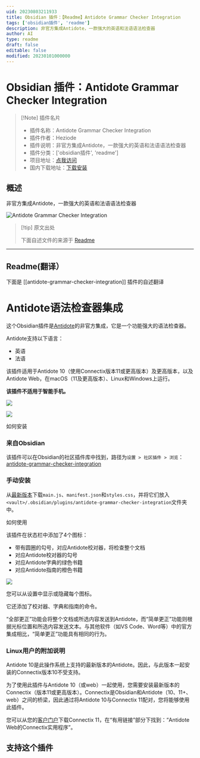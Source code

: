 ```yaml
---
uid: 20230803211933
title: Obsidian 插件：【Readme】Antidote Grammar Checker Integration
tags: ['obsidian插件', 'readme']
description: 非官方集成Antidote，一款强大的英语和法语语法检查器
author: AI
type: readme
draft: false
editable: false
modified: 20230101000000
---
```


# Obsidian 插件：Antidote Grammar Checker Integration

> [!Note] 插件名片
> - 插件名称：Antidote Grammar Checker Integration
> - 插件作者：Heziode
> - 插件说明：非官方集成Antidote，一款强大的英语和法语语法检查器
> - 插件分类：['obsidian插件', 'readme']
> - 项目地址：[点我访问](https://github.com/Heziode/obsidian-antidote)
> - 国内下载地址：[下载安装](https://pkmer.cn/products/plugin/pluginMarket/?antidote-grammar-checker-integration)

## 概述

非官方集成Antidote，一款强大的英语和法语语法检查器

![Antidote Grammar Checker Integration](https://cdn.pkmer.cn/covers/antidote-grammar-checker-integration.png!pkmer)

> [!tip] 原文出处
> 
>下面自述文件的来源于 [Readme](https://ghproxy.net/https://raw.githubusercontent.com/Heziode/obsidian-antidote/main/README.md)
> 

---

## Readme(翻译）

下面是 [[antidote-grammar-checker-integration]] 插件的自述翻译



# Antidote语法检查器集成

这个Obsidian插件是[Antidote](https://www.antidote.info/)的非官方集成，它是一个功能强大的语法检查器。

Antidote支持以下语言：

- 英语
- 法语

该插件适用于Antidote 10（使用Connectix版本11或更高版本）及更高版本，以及Antidote Web，在macOS（11及更高版本）、Linux和Windows上运行。

**该插件不适用于智能手机。**

![](./assets/obsidian.png)

![](./assets/antidote.png)

如何安装

### 来自Obsidian

该插件可以在Obsidian的社区插件库中找到，路径为`设置 > 社区插件 > 浏览`：[antidote-grammar-checker-integration](https://obsidian.md/plugins?id=antidote-grammar-checker-integration)

### 手动安装

从[最新版本](https://github.com/heziode/obsidian-antidote/releases/latest)下载`main.js`、`manifest.json`和`styles.css`，并将它们放入`<vault>/.obsidian/plugins/antidote-grammar-checker-integration`文件夹中。

如何使用

该插件在状态栏中添加了4个图标：

- 带有圆圈的勾号，对应Antidote校对器，将检查整个文档
- 对应Antidote校对器的勾号
- 对应Antidote字典的绿色书籍
- 对应Antidote指南的橙色书籍

![](./assets/obsidian-statusbar.png)

您可以从设置中显示或隐藏每个图标。

它还添加了校对器、字典和指南的命令。

“全部更正”功能会将整个文档或所选内容发送到Antidote，而“简单更正”功能则根据光标位置和所选内容发送文本。与其他软件（如VS Code、Word等）中的官方集成相比，“简单更正”功能具有相同的行为。

### Linux用户的附加说明

Antidote 10是此操作系统上支持的最新版本的Antidote。因此，与此版本一起安装的Connectix版本10不受支持。

为了使用此插件与Antidote 10（或web）一起使用，您需要安装最新版本的Connectix（版本11或更高版本）。Connectix是Obsidian和Antidote（10、11+、web）之间的桥梁，因此通过将Antidote 10与Connectix 11配对，您将能够使用此插件。

您可以从您的[客户门户](https://services.druide.com/client/)下载Connectix 11，在“有用链接”部分下找到：“Antidote Web的Connectix实用程序”。

## 支持这个插件







